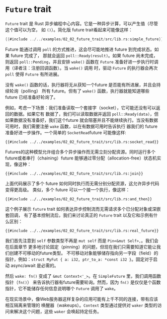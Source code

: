 # `Future` trait

`Future` trait 是 Rust 异步编程中心内容。它是一种异步计算，可以产生值（尽管这个值可以为空， 如 `()`）。简化版 future trait看起来可能像这样：

```rust
{{#include ../../examples/02_02_future_trait/src/lib.rs:simple_future}}
```

Future 能通过调用 `poll` 的方式推进，这会尽可能地推进 future 到完成状态。如果 future 完成了， 那就会返回 `poll::Ready(result)`。如果 future 尚未完成，则返回 `poll::Pending`，并且安排 `wake()` 函数在 `Future` 准备好进一步执行时调用（译者注：注册回调函数）。当 `wake()` 调用 时，驱动 `Future` 的执行器会再次 `poll` 使得 `Future` 有所进展。

没有 `wake()` 函数的话，执行器将无从获知一个future 是否能有所进展，并且会持续轮询（polling） 所有 future。但有了 `wake()` 函数，执行器就能知道哪些 future 已经准备好轮询了。

例如，考虑一下场景：我们准备读取一个套接字（socket），它可能还没有可以返回的数据。如果它有 数据了，我们可以读取数据并返回 `poll::Ready(data)`，但如果数据没有准备好，我们这个future 就会阻塞并且不能继续执行。当没有数据可用时，我们需要注册 `wake` 函数，以在有数据可用时告诉执行 器我们的 future 准备好进一步操作。一个简单的 `SocketRead`future 可能像这样:

```rust,ignore
{{#include ../../examples/02_02_future_trait/src/lib.rs:socket_read}}
```

Futures的这种模型允许组合多个异步操作而无需立刻分配资源。同时运行多个future或者串行（chaining）future 能够通过零分配（allocation-free）状态机实现，像这种：

```rust,ignore
{{#include ../../examples/02_02_future_trait/src/lib.rs:join}}
```

上面代码展示了多个 future 如何同时执行而无需分别分配资源，这允许异步代码变得更高级。 类似，多个 future 可以一个接一个执行，像这样：

```rust,ignore
{{#include ../../examples/02_02_future_trait/src/lib.rs:and_then}}
```

这个例子展示 `future` trait 如何表达异步控制流而无需请求多个已分配对象或深嵌套回调， 有了基本控制流后，我们来讨论真正的 `Future` trait 以及它和示例有什么区别：

```rust,ignore
{{#include ../../examples/02_02_future_trait/src/lib.rs:real_future}}
```

我们首先注意到 `self` 参数类型不再是 `mut self` 而是 `Pin<&mut Self>,`。我们会在后面章节 更多地讨论固定（pinning）的问题，但现在我们只需要知道它能让我们创建不可移动的future类型。 不可移动对象能够储存指向另一字段（field）的指针，例如：`struct MyFut { a: i32, ptr_to_a: *const i32 }`。固定对于启动 async/await 是必需的。

然后 `wake: fn()` 变成了 `&mut Context<'_>`。在 `SimpleFuture` 里，我们调用函数指针（`fn()`） 来告诉执行器有future需要轮询。然而，因为 `fn()` 是仅仅是个函数指针，它不能储存任何信息说明哪个 `Future` 调用了 `wake`。

在现实场景中，像Web服务器这样复杂的应用可能有上千不同的连接，带有应该相互隔离来管理的 唤醒器（wakeups）。`Context` 类型通过提供对 `waker` 类型的访问来解决这个问题，这些 `waker` 会唤起持定任务。


